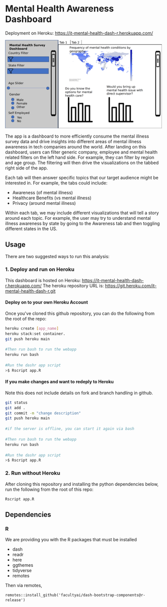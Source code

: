 # Mental Health Awareness Dashboard
Deployment on Heroku: https://it-mental-health-dash-r.herokuapp.com/

![app sketch](images/app_sketch_v1.png)

The app is a dashboard to more efficiently consume the mental illness survey data and drive insights into different areas of mental illness awareness in tech companies around the world. After landing on this dashboard, users can filter generic company, employee and mental health related filters on the left hand side. For example, they can filter by region and age group. The filtering will then drive the visualizations on the tabbed right side of the app.

Each tab will then answer specific topics that our target audience might be interested in. For example, the tabs could include:
- Awareness (of mental illness)
- Healthcare Benefits (vs mental illness)
- Privacy (around mental illness)

Within each tab, we may include different visualizations that will tell a story around each topic. For example, the user may try to understand mental illness awareness by state by going to the Awareness tab and then toggling different states in the US.


## Usage

There are two suggested ways to run this analysis:

### 1. Deploy and run on Heroku

This dashboard is hosted on Heroku: https://it-mental-health-dash-r.herokuapp.com/ 
The heroku repository URL is: https://git.heroku.com/it-mental-health-dash-r.git

#### Deploy on to your own Heroku Account
Once you've cloned this github repository, you can do the following from the root of the repo:
```bash
heroku create [app_name]
heroku stack:set container.
git push heroku main

#Then run bash to run the webapp
heroku run bash

#Run the dashr app script
>$ Rscript app.R
```
#### If you make changes and want to redeply to Heroku
Note this does not include details on fork and branch handling in github.
```bash
git status
git add .
git commit -m "change description"
git push heroku main

#if the server is offline, you can start it again via bash

#Then run bash to run the webapp
heroku run bash

#Run the dashr app script
>$ Rscript app.R
```
### 2. Run without Heroku

After cloning this repository and installing the python dependencies below, run the following from the root of this repo:

```bash
Rscript app.R
```


## Dependencies

### R

We are providing you with the R packages that must be installed 

- dash
- readr
- here
- ggthemes
- tidyverse
- remotes

Then via remotes,
```
remotes::install_github('facultyai/dash-bootstrap-components@r-release')
```
